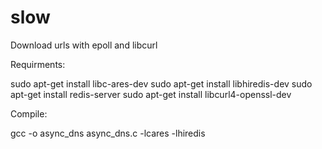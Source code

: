 # slow
Download urls with epoll and libcurl

Requirments:

sudo apt-get install libc-ares-dev
sudo apt-get install libhiredis-dev
sudo apt-get install redis-server
sudo apt-get install libcurl4-openssl-dev

Compile:

gcc -o async_dns async_dns.c -lcares -lhiredis

